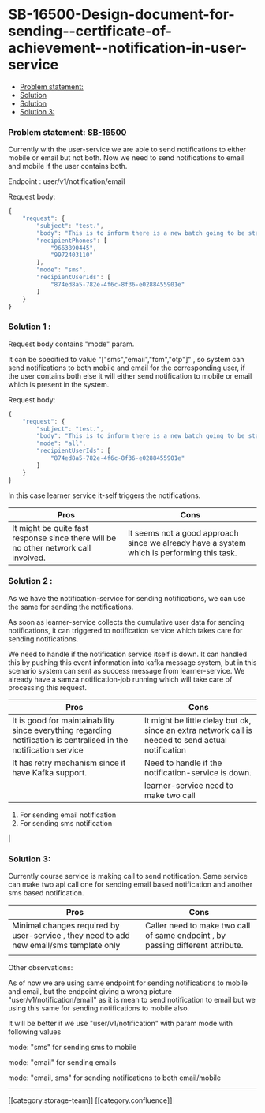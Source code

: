 # SB-16500-Design-document-for-sending--certificate-of-achievement--notification-in-user-service

* [Problem statement:](SB-16500-Design-document-for-sending--certificate-of-achievement--notification-in-user-service.md#problem-statement:)
* [Solution](SB-16500-Design-document-for-sending--certificate-of-achievement--notification-in-user-service.md#solution)
* [Solution](SB-16500-Design-document-for-sending--certificate-of-achievement--notification-in-user-service.md#solution)
* [Solution 3: ](SB-16500-Design-document-for-sending--certificate-of-achievement--notification-in-user-service.md#solution-3: )

### Problem statement: [SB-16500](https://project-sunbird.atlassian.net/browse/SB-16500)

Currently with the user-service we are able to send notifications to either mobile or email but not both. Now we need to send notifications to email and mobile if the user contains both.

Endpoint : user/v1/notification/email

Request body:

```js
{
    "request": {
        "subject": "test.",
        "body": "This is to inform there is a new batch going to be started on 28/06/2019. Please login and start consuming it.This is to inform there is a new batch going to be started on 28/06/2019. Please login and start consuming it.https://dev.sunbirded.org",
        "recipientPhones": [
            "9663890445",
            "9972403110"
        ],
        "mode": "sms",
        "recipientUserIds": [
            "874ed8a5-782e-4f6c-8f36-e0288455901e"
        ]
    }
}
```

### Solution 1 :

Request body contains "mode" param.

It can be specified to value "\["sms","email","fcm","otp"]" , so system can send notifications to both mobile and email for the corresponding user, if the user contains both else it will either send notification to mobile or email which is present in the system.

Request body:

```js
{
    "request": {
        "subject": "test.",
        "body": "This is to inform there is a new batch going to be started on 28/06/2019. Please login and start consuming it.This is to inform there is a new batch going to be started on 28/06/2019. Please login and start consuming it.https://dev.sunbirded.org",
        "mode": "all",
        "recipientUserIds": [
            "874ed8a5-782e-4f6c-8f36-e0288455901e"
        ]
    }
}


```

In this case learner service it-self triggers the notifications.

| Pros                                                                                | Cons                                                                                       |
| ----------------------------------------------------------------------------------- | ------------------------------------------------------------------------------------------ |
| It might be quite fast response since there will be no other network call involved. | It seems not a good approach since we already have a system which is performing this task. |

### Solution 2 :

As we have the notification-service for sending notifications, we can use the same for sending the notifications.

As soon as learner-service collects the cumulative user data for sending notifications, it can triggered to notification service which takes care for sending notifications.

We need to handle if the notification service itself is down. It can handled this by pushing this event information into kafka message system, but in this scenario system can sent as success message from learner-service. We already have a samza notification-job running which will take care of processing this request.

| Pros                                                                                                              | Cons                                                                                               |
| ----------------------------------------------------------------------------------------------------------------- | -------------------------------------------------------------------------------------------------- |
| It is good for maintainability since everything regarding notification is centralised in the notification service | It might be little delay but ok, since an extra network call is needed to send actual notification |
| It has retry mechanism since it have Kafka support.                                                               | Need to handle if the notification-service is down.                                                |
|                                                                                                                   | learner-service need to make two call                                                              |

1. For sending email notification
2. For sending sms notification

|

### Solution 3:&#x20;

&#x20;Currently course service is making call to send notification. Same service can make two api call one for sending email based notification and another sms based notification.

| Pros                                                                                     | Cons                                                                            |
| ---------------------------------------------------------------------------------------- | ------------------------------------------------------------------------------- |
| Minimal changes required by user-service , they need to add new email/sms template only  | Caller need to make two call of same endpoint , by passing different attribute. |
|                                                                                          |                                                                                 |

Other observations:

As of now we are using same endpoint for sending notifications to mobile and email, but the endpoint giving a wrong picture "user/v1/notification/email" as it is mean to send notification to email but we using this same for sending notifications to mobile also.

It will be better if we use "user/v1/notification" with param mode with following values

mode: "sms" for sending sms to mobile

mode: "email" for sending emails

mode: "email, sms" for sending notifications to both email/mobile

***

\[\[category.storage-team]] \[\[category.confluence]]
